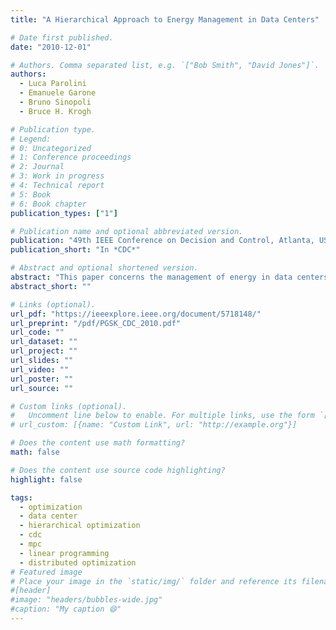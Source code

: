 ```yaml
---
title: "A Hierarchical Approach to Energy Management in Data Centers"

# Date first published.
date: "2010-12-01"

# Authors. Comma separated list, e.g. `["Bob Smith", "David Jones"]`.
authors:
  - Luca Parolini
  - Emanuele Garone
  - Bruno Sinopoli
  - Bruce H. Krogh

# Publication type.
# Legend:
# 0: Uncategorized
# 1: Conference proceedings
# 2: Journal
# 3: Work in progress
# 4: Technical report
# 5: Book
# 6: Book chapter
publication_types: ["1"]

# Publication name and optional abbreviated version.
publication: "49th IEEE Conference on Decision and Control, Atlanta, USA"
publication_short: "In *CDC*"

# Abstract and optional shortened version.
abstract: "This paper concerns the management of energy in data centers using a cyber-physical model that supports the coordinated control of both computational and thermal (cooling) resources. On the basis of the structure of the proposed model and practical issues related to the data center layout and distribution of information, we propose a hierarchical optimization scheme in which the higher level chooses goals for regulation at the lower level. Linear programming is applied to solve sequences of one-step look-ahead problems at both the top level and in the lower-level controllers to solve. The approach is illustrated with simulation results."
abstract_short: ""

# Links (optional).
url_pdf: "https://ieeexplore.ieee.org/document/5718148/"
url_preprint: "/pdf/PGSK_CDC_2010.pdf"
url_code: ""
url_dataset: ""
url_project: ""
url_slides: ""
url_video: ""
url_poster: ""
url_source: ""

# Custom links (optional).
#   Uncomment line below to enable. For multiple links, use the form `[{...}, {...}, {...}]`.
# url_custom: [{name: "Custom Link", url: "http://example.org"}]

# Does the content use math formatting?
math: false

# Does the content use source code highlighting?
highlight: false

tags:
  - optimization
  - data center
  - hierarchical optimization
  - cdc
  - mpc
  - linear programming
  - distributed optimization
# Featured image
# Place your image in the `static/img/` folder and reference its filename below, e.g. `image: "example.jpg"`.
#[header]
#image: "headers/bubbles-wide.jpg"
#caption: "My caption 😄"
---
```


